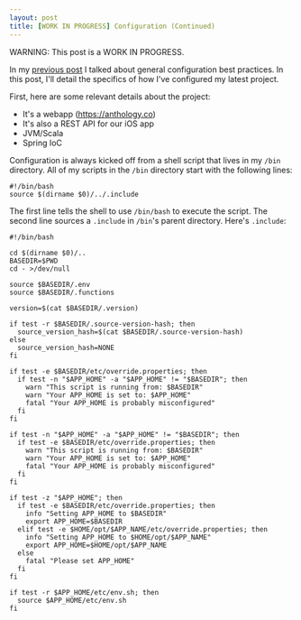 ```yaml
---
layout: post
title: [WORK IN PROGRESS] Configuration (Continued)
---
```


WARNING: This post is a WORK IN PROGRESS.

In my [previous post](/2016/01/25/configuration/) I talked about general configuration best practices. In this post, I'll detail the specifics of how I've configured my latest project.

First, here are some relevant details about the project:

* It's a webapp (https://anthology.co)
* It's also a REST API for our iOS app
* JVM/Scala
* Spring IoC

Configuration is always kicked off from a shell script that lives in my `/bin` directory. All of my scripts in the `/bin` directory start with the following lines:

```
#!/bin/bash
source $(dirname $0)/../.include
```

The first line tells the shell to use `/bin/bash` to execute the script. The second line sources a `.include` in `/bin`'s parent directory. Here's `.include`:

```
#!/bin/bash

cd $(dirname $0)/..
BASEDIR=$PWD
cd - >/dev/null

source $BASEDIR/.env
source $BASEDIR/.functions

version=$(cat $BASEDIR/.version)

if test -r $BASEDIR/.source-version-hash; then
  source_version_hash=$(cat $BASEDIR/.source-version-hash)
else
  source_version_hash=NONE
fi

if test -e $BASEDIR/etc/override.properties; then
  if test -n "$APP_HOME" -a "$APP_HOME" != "$BASEDIR"; then
    warn "This script is running from: $BASEDIR"
    warn "Your APP_HOME is set to: $APP_HOME"
    fatal "Your APP_HOME is probably misconfigured"
  fi
fi

if test -n "$APP_HOME" -a "$APP_HOME" != "$BASEDIR"; then
  if test -e $BASEDIR/etc/override.properties; then
    warn "This script is running from: $BASEDIR"
    warn "Your APP_HOME is set to: $APP_HOME"
    fatal "Your APP_HOME is probably misconfigured"
  fi
fi

if test -z "$APP_HOME"; then
  if test -e $BASEDIR/etc/override.properties; then
    info "Setting APP_HOME to $BASEDIR"
    export APP_HOME=$BASEDIR
  elif test -e $HOME/opt/$APP_NAME/etc/override.properties; then
    info "Setting APP_HOME to $HOME/opt/$APP_NAME"
    export APP_HOME=$HOME/opt/$APP_NAME
  else
    fatal "Please set APP_HOME"
  fi
fi

if test -r $APP_HOME/etc/env.sh; then
  source $APP_HOME/etc/env.sh
fi
```
